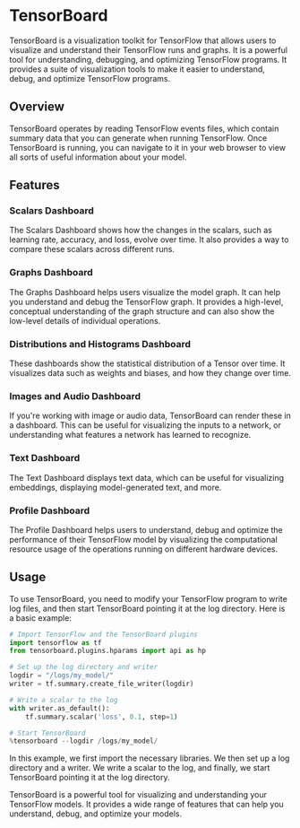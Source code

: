 # TensorBoard

TensorBoard is a visualization toolkit for TensorFlow that allows users to visualize and understand their TensorFlow runs and graphs. It is a powerful tool for understanding, debugging, and optimizing TensorFlow programs. It provides a suite of visualization tools to make it easier to understand, debug, and optimize TensorFlow programs.

## Overview

TensorBoard operates by reading TensorFlow events files, which contain summary data that you can generate when running TensorFlow. Once TensorBoard is running, you can navigate to it in your web browser to view all sorts of useful information about your model.

## Features

### Scalars Dashboard

The Scalars Dashboard shows how the changes in the scalars, such as learning rate, accuracy, and loss, evolve over time. It also provides a way to compare these scalars across different runs.

### Graphs Dashboard

The Graphs Dashboard helps users visualize the model graph. It can help you understand and debug the TensorFlow graph. It provides a high-level, conceptual understanding of the graph structure and can also show the low-level details of individual operations.

### Distributions and Histograms Dashboard

These dashboards show the statistical distribution of a Tensor over time. It visualizes data such as weights and biases, and how they change over time.

### Images and Audio Dashboard

If you're working with image or audio data, TensorBoard can render these in a dashboard. This can be useful for visualizing the inputs to a network, or understanding what features a network has learned to recognize.

### Text Dashboard

The Text Dashboard displays text data, which can be useful for visualizing embeddings, displaying model-generated text, and more.

### Profile Dashboard

The Profile Dashboard helps users to understand, debug and optimize the performance of their TensorFlow model by visualizing the computational resource usage of the operations running on different hardware devices.

## Usage

To use TensorBoard, you need to modify your TensorFlow program to write log files, and then start TensorBoard pointing it at the log directory. Here is a basic example:

```python
# Import TensorFlow and the TensorBoard plugins
import tensorflow as tf
from tensorboard.plugins.hparams import api as hp

# Set up the log directory and writer
logdir = "/logs/my_model/"
writer = tf.summary.create_file_writer(logdir)

# Write a scalar to the log
with writer.as_default():
    tf.summary.scalar('loss', 0.1, step=1)

# Start TensorBoard
%tensorboard --logdir /logs/my_model/
```

In this example, we first import the necessary libraries. We then set up a log directory and a writer. We write a scalar to the log, and finally, we start TensorBoard pointing it at the log directory.

TensorBoard is a powerful tool for visualizing and understanding your TensorFlow models. It provides a wide range of features that can help you understand, debug, and optimize your models.
